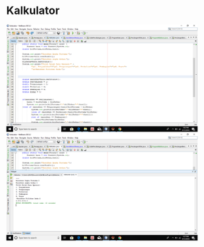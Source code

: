 # Kalkulator
![alt text](https://github.com/Risqyta/Kalkulator/blob/master/Screenshot%20(92).png)
![alt text](https://github.com/Risqyta/Kalkulator/blob/master/Screenshot%20(93).png)
